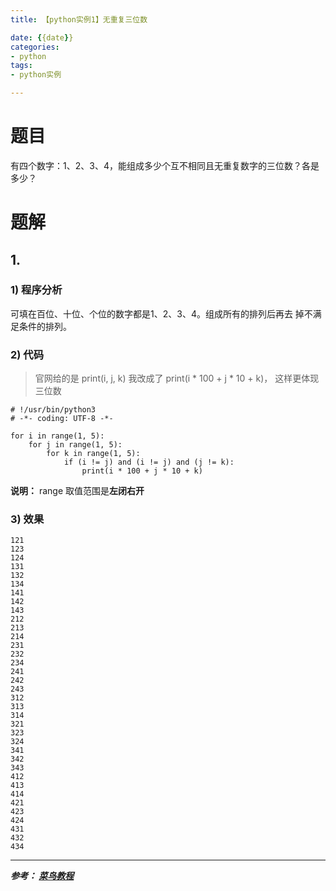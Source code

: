 ```yaml
---
title: 【python实例1】无重复三位数

date: {{date}}
categories:
- python
tags:
- python实例

---
```

# 题目
有四个数字：1、2、3、4，能组成多少个互不相同且无重复数字的三位数？各是多少？

# 题解
## 1.
### 1) 程序分析
可填在百位、十位、个位的数字都是1、2、3、4。组成所有的排列后再去 掉不满足条件的排列。

### 2) 代码
> 官网给的是 print(i, j, k)
> 我改成了 print(i * 100 + j * 10 + k)， 这样更体现三位数
```
# !/usr/bin/python3
# -*- coding: UTF-8 -*-

for i in range(1, 5):
    for j in range(1, 5):
        for k in range(1, 5):
            if (i != j) and (i != j) and (j != k):
                print(i * 100 + j * 10 + k)
```
**说明：** range 取值范围是**左闭右开**
### 3) 效果
```
121
123
124
131
132
134
141
142
143
212
213
214
231
232
234
241
242
243
312
313
314
321
323
324
341
342
343
412
413
414
421
423
424
431
432
434
```

---
***参考：
[菜鸟教程](https://www.runoob.com/python/python-100-examples.html)***
